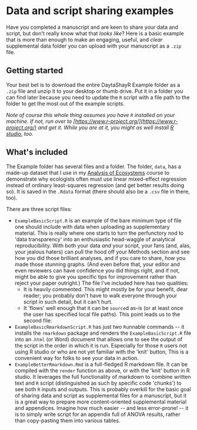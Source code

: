 # Data and script sharing examples

Have you completed a manuscript and are keen to share your data and script, but don't really know what that *looks like*? 
Here is a basic example that is more than enough to make an engaging, useful, and *clear* supplemental data folder you can upload with your manuscript as a `.zip` file. 

## Getting started 

Your best bet is to download the entire DaytaShayR Example folder as a `.zip` file and unzip it to your desktop or thumb drive. 
Put it in a folder you can find later because you need to update the `R` script with a file path to the folder to get the most out of the example scripts. 

*Note of course this whole thing assumes you have `R` installed on your machine. 
If not, run over to [https://www.r-project.org/](https://www.r-project.org/) and get it. 
While you are at it, you might as well install [R studio](https://www.rstudio.com/products/rstudio/download/), too.*

## What's included

The Example folder has several files and a folder. 
The folder, `data`, has a made-up dataset that I use in my [Analysis of Ecosystems](https://github.com/devanmcg/rangeR/tree/master/Analysis%20of%20Ecosystems) course to demonstrate why ecologists often must use linear mixed-effect regression instead of ordinary least-squares regression (and get better results doing so). 
It is saved in the `.Rdata` format (there should also be a `.csv` file in there, too). 

There are three script files:

* `ExampleBasicScript.R` is an example of the bare minimum type of file one should include with data when uploading as supplementary material. 
This is really where one starts to turn the perfunctory nod to 'data transparency' into an enthusiastic head-waggle of analytical reproducibility. 
With both your data *and* your script, your fans (and, alas, your jealous haters) can pull the hood off your Methods section and see how you did those brilliant analyses, and if you care to share, how you made those stunning graphs. (And even before that, your editor and even reviewers can have confidence you did things right, and if not, might be able to give you specific tips for improvement rather than reject your paper outright.)
The file I've included here has two qualities: 
  + It is heavily commented.
  This might mostly be for your benefit, dear reader; you probably don't have to walk everyone through your script in such detail, but it can't hurt. 
  + It 'flows' well enough that it can be `source`d as-is (or at least once the user has specified local file paths). 
  This point leads us to the second file:
* `ExampleBasicRmarkdownScript.R` has just two `R`unnable commands -- it installs the `rmarkdown` package and renders the `ExampleBasicScript.R` file into an .`html` (or Word) document that allows one to see the output of the script in the order in which it is run. 
Especially for those `R` users not using R studio or who are not yet familiar with the 'knit' button, This is a convenient way for folks to see your data in action. 
* `ExampleBetterRmarkdown.Rmd` is a full-fledged R markdown file. 
It can be compiled with the `render` function as above, or with the 'knit' button in R studio. 
It leverages the full functionality of markdown to combine written text and `R` script (distinguished as such by specific code 'chunks') to see both `R` inputs and outputs. 
This is probably overkill for the basic goal of sharing data and script as supplemental files for a manuscript, but it is a great way to prepare more content-oriented supplemental material and appendices.
Imagine how much easier -- and less error-prone! -- it is to simply write script for an appendix full of ANOVA results, rather than copy-pasting them into various tables. 

